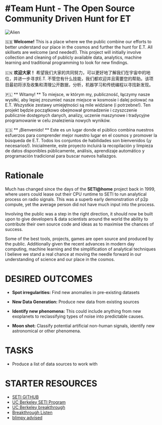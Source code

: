 # #Team Hunt - The Open Source Community Driven Hunt for ET 


![Alien](https://images.immediate.co.uk/production/volatile/sites/4/2019/09/GettyImages-471296532-c-db7bc08.jpg)

🇬🇧 **Welcome!** This is a place where we the public combine our efforts to better understand our place in the cosmos and further the hunt for E.T. All skillsets are welcome (and needed!). This project will initially involve collection and cleaning of publicly available data, analytics, machine learning and traditional programming to look for new findings.   

🇨🇳 **欢迎大家！** 希望我们大家的共同努力，可以更好地了解我们在宇宙中的地位，并进一步寻求E.T. 不管您有什么技能，我们都欢迎并且需要您的帮助。该项目最初将涉及收集和清理公开数据，分析，机器学习和传统编程以寻找新发现。  

🇵🇱 ** Witamy! ** To miejsce, w którym my, publiczność, łączymy nasze wysiłki, aby lepiej zrozumieć nasze miejsce w kosmosie i dalej polować na E.T. Wszystkie zestawy umiejętności są mile widziane (i potrzebne!). Ten projekt będzie początkowo obejmował gromadzenie i czyszczenie publicznie dostępnych danych, analizy, uczenie maszynowe i tradycyjne programowanie w celu znalezienia nowych wyników.  

🇪🇸 ** ¡Bienvenido! ** Este es un lugar donde el público combina nuestros esfuerzos para comprender mejor nuestro lugar en el cosmos y promover la búsqueda de E.T. Todos los conjuntos de habilidades son bienvenidos (¡y necesarios!). Inicialmente, este proyecto incluirá la recopilación y limpieza de datos disponibles públicamente, análisis, aprendizaje automático y programación tradicional para buscar nuevos hallazgos.


# Rationale

Much has changed since the days of the **SETI@home** project back in 1999, where users could lease out their CPU runtime to SETI to run analytical process on radio signals. This was a superb early demonstration of p2p compute, yet the average person did not have much input into the process. 

Involving the public was a step in the right direction, it should now be built upon to give developers & data scientists around the world the ability to contribute their own source code and ideas as to maximise the chances of success. 

Some of the best tools, projects, games are open source and produced by the public. Additionally given the recent advances in modern day computing, machine learning and the simplification of analytical techniques I believe we stand a real chance at moving the needle forward in our understanding of science and our place in the cosmos. 


# DESIRED OUTCOMES

- **Spot irregularities:** Find new anomalies in pre-existing datasets 

- **New Data Generation:** Produce new data from existing sources 

- **Identify new phenomena:** This could include anything from new exoplanets to reclassifying types of noise into predictable causes. 

- **Moon shot:** Classify potential artificial non-human signals, identify new astronomical or other phenomena. 

# TASKS

- Produce a list of data sources to work with 


# STARTER RESOURCES 

- [SETI GITHUB](https://github.com/SETI)
- [UC Berkeley SETI Program](https://github.com/UCBerkeleySETI)
- [UC Berkeley breakthrough](https://github.com/UCBerkeleySETI/breakthrough)
- [Breakthrough Listen](http://seti.berkeley.edu/listen/)
- [blimpy advised](https://github.com/UCBerkeleySETI/blimpy)